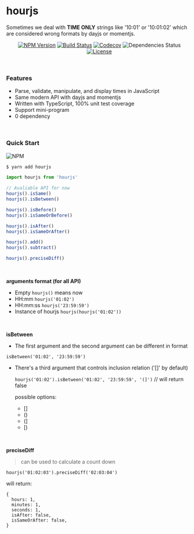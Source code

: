 # hourjs

Sometimes we deal with **TIME ONLY** strings like '10:01' or '10:01:02' which are considered wrong formats by dayjs or
momentjs.

<p align="center">
  <a href="https://www.npmjs.com/package/hourjs"><img src="https://img.shields.io/npm/v/hourjs.svg" alt="NPM Version"></a>
  <a href="https://travis-ci.com/cloydlau/hourjs"><img src="https://img.shields.io/travis/cloydlau/hourjs.svg" alt="Build Status"></a>
  <a href="https://codecov.io/gh/cloydlau/hourjs"><img src="https://codecov.io/gh/cloydlau/hourjs/branch/master/graph/badge.svg" alt="Codecov"></a>
  <img src="https://david-dm.org/cloydlau/hourjs.svg" alt="Dependencies Status">
  <a href="https://github.com/cloydlau/hourjs/blob/master/LICENSE"><img src="https://img.shields.io/badge/license-MIT-brightgreen.svg" alt="License"></a>
</p>

<br/>

### Features

- Parse, validate, manipulate, and display times in JavaScript
- Same modern API with dayjs and momentjs
- Written with TypeScript, 100% unit test coverage
- Support mini-program
- 0 dependency

<br/>

### Quick Start

![NPM](https://nodei.co/npm/hourjs.png)
``` bash
$ yarn add hourjs
```

```js
import hourjs from 'hourjs'

// Avaliable API for now
hourjs().isSame()
hourjs().isBetween()

hourjs().isBefore()
hourjs().isSameOrBefore()

hourjs().isAfter()
hourjs().isSameOrAfter()

hourjs().add()
hourjs().subtract()

hourjs().preciseDiff()
```

<br>

**arguments format (for all API)**

- Empty ```hourjs()``` means now
- HH:mm ```hourjs('01:02')```
- HH:mm:ss ```hourjs('23:59:59')```
- Instance of hourjs ```hourjs(hourjs('01:02'))```

<br>

**isBetween**

- The first argument and the second argument can be different in format

```isBetween('01:02', '23:59:59')```

- There's a third argument that controls inclusion relation ('[]' by default)

  ```hourjs('01:02').isBetween('01:02', '23:59:59', '(]')``` // will return false

  possible options:

  - []
  - ()
  - (]
  - [)

<br>

**preciseDiff**

> can be used to calculate a count down

```hourjs('01:02:03').preciseDiff('02:03:04')```

will return:
  
```
{
  hours: 1,
  minutes: 1,
  seconds: 1,
  isAfter: false,
  isSameOrAfter: false,
}
```
